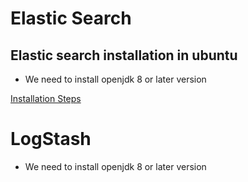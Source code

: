 # Elastic Search
## Elastic search installation in ubuntu
* We need to install openjdk 8 or later version  

[Installation Steps](https://www.elastic.co/guide/en/elasticsearch/reference/6.7/deb.html#deb-repo)

# LogStash
* We need to install openjdk 8 or later version  